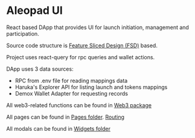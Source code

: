 # Aleopad UI

React based DApp that provides UI for launch initiation, management and participation.

Source code structure is [Feature Sliced Design (FSD)](https://feature-sliced.design/) based.

Project uses react-query for rpc queries and wallet actions.

DApp uses 3 data sources:

- RPC from .env file for reading mappings data
- Haruka's Explorer API for listing launch and tokens mappings
- Demox Wallet Adapter for requesting records

All web3-related functions can be found in [Web3 package](./src/shared/web3/)

All pages can be found in [Pages folder](./src/pages/). [Routing](./src/pages/index.tsx)

All modals can be found in [Widgets folder](./src/widgets/)
